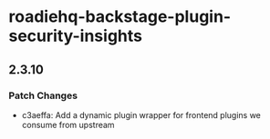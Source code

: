 # roadiehq-backstage-plugin-security-insights

## 2.3.10

### Patch Changes

- c3aeffa: Add a dynamic plugin wrapper for frontend plugins we consume from upstream
